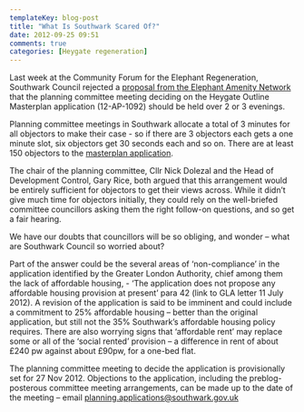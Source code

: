 ```yaml
---
templateKey: blog-post
title: "What Is Southwark Scared Of?"
date: 2012-09-25 09:51
comments: true
categories: [Heygate regeneration]
---
```

Last week at the Community Forum for the Elephant Regeneration, Southwark Council rejected a [proposal from the Elephant Amenity Network](https://docs.google.com/document/d/119mWpDRAI8FieGAYvKTrSkLQr1ozVp3MBQt2uuo9KEM/edit) that the planning committee meeting deciding on the Heygate Outline Masterplan application (12-AP-1092) should be held over 2 or 3 evenings.

Planning committee meetings in Southwark allocate a total of 3 minutes for all objectors to make their case - so if there are 3 objectors each gets a one minute slot, six objectors get 30 seconds each and so on. There are at least 150 objectors to the [masterplan application](http://planningonline.southwark.gov.uk/AcolNetCGI.exe?ACTION=UNWRAP&RIPNAME=Root.PgeDocs&TheSystemkey=9544643).

The chair of the planning committee, Cllr Nick Dolezal and the Head of Development Control, Gary Rice, both argued that this arrangement would be entirely sufficient for objectors to get their views across. While it didn’t give much time for objectors initially, they could rely on the well-briefed committee councillors asking them the right follow-on questions, and so get a fair hearing.

We have our doubts that councillors will be so obliging, and wonder – what are Southwark Council so worried about?

Part of the answer could be the several areas of ‘non-compliance’ in the application identified by the Greater London Authority, chief among them the lack of affordable housing, - ‘The application does not propose any affordable housing provision at present’ para 42 (link to GLA letter 11 July 2012). A revision of the application is said to be imminent and could include a commitment to 25% affordable housing – better than the original application, but still not the 35% Southwark’s affordable housing policy requires. There are also worrying signs that ‘affordable rent’ may replace some or all of the ‘social rented’ provision – a difference in rent of about £240 pw against about £90pw, for a one-bed flat.

The planning committee meeting to decide the application is provisionally set for 27 Nov 2012. Objections to the application, including the preblog-posterous committee meeting arrangements, can be made up to the date of the meeting – email planning.applications@southwark.gov.uk
